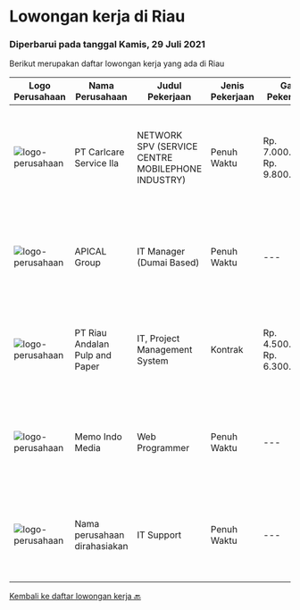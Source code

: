 
  # Lowongan kerja di Riau

  ### Diperbarui pada tanggal Kamis, 29 Juli 2021

  Berikut merupakan daftar lowongan kerja yang ada di Riau

  |Logo Perusahaan | Nama Perusahaan | Judul Pekerjaan | Jenis Pekerjaan | Gaji Pekerjaan | Lokasi | Deskripsi | Tanggal diunggah | Pranala |
  | -------------- | --------------- | --------------- | --------- | --------- | -------------- | ------- | ----------- | ----------- |
  |![logo-perusahaan](https://image-service-cdn.seek.com.au/63147f0320d9a34da1df87cf6af44c0d0ac6f52b/ee4dce1061f3f616224767ad58cb2fc751b8d2dc)|PT Carlcare Service Ila|NETWORK SPV (SERVICE CENTRE MOBILEPHONE INDUSTRY)|Penuh Waktu|Rp. 7.000.000-Rp. 9.800.000|Medan|Key Responsibilities.1.Assist in CC/OCP planning, set up CC/OCP and responsible for daily operation, customer experience management；2.Daily Work...|Selasa, 27 Juli 2021|https://www.jobstreet.co.id/id/job/network-spv-service-centre-mobilephone-industry-3586443?token=0~a096938b-abc4-4315-95d8-1a852b6f4df9&sectionRank=1&jobId=jobstreet-id-job-3586443|
|![logo-perusahaan](https://image-service-cdn.seek.com.au/e69f75b57e24a78176feff907c1a3633341537fd/ee4dce1061f3f616224767ad58cb2fc751b8d2dc)|APICAL Group|IT Manager (Dumai Based)|Penuh Waktu|---|Dumai|Support all current IT systems including Servers, PCs, Thin Clients, operating systems, EPABX, networking, local software applications, and...|Rabu, 28 Juli 2021|https://www.jobstreet.co.id/id/job/it-manager-dumai-based-3587453?token=0~a096938b-abc4-4315-95d8-1a852b6f4df9&sectionRank=2&jobId=jobstreet-id-job-3587453|
|![logo-perusahaan](https://image-service-cdn.seek.com.au/1cbc2bb2833016eb89f4c08435ee8e7db8e43f63/ee4dce1061f3f616224767ad58cb2fc751b8d2dc)|PT Riau Andalan Pulp and Paper|IT, Project Management System|Kontrak|Rp. 4.500.000-Rp. 6.300.000|Pekanbaru|Qualification Deep knowledge and experience in JAVA programming and implementation Having knowledge on Java Data Persistence i.e. Spring Deep...|Sabtu, 24 Juli 2021|https://www.jobstreet.co.id/id/job/it-project-management-system-3584557?token=0~a096938b-abc4-4315-95d8-1a852b6f4df9&sectionRank=3&jobId=jobstreet-id-job-3584557|
|![logo-perusahaan](https://image-service-cdn.seek.com.au/285decac1136879de85df4f6bfafcdff5a59af70/ee4dce1061f3f616224767ad58cb2fc751b8d2dc)|Memo Indo Media|Web Programmer|Penuh Waktu|---|Pekanbaru|Tugas dan tanggung jawab: Mengembangkan aplikasi sistem untuk mendukung proses bisnis. Memelihara dan meningkatkan aplikasi sistem. Melakukan...|Rabu, 21 Juli 2021|https://www.jobstreet.co.id/id/job/web-programmer-3581855?token=0~a096938b-abc4-4315-95d8-1a852b6f4df9&sectionRank=4&jobId=jobstreet-id-job-3581855|
|![logo-perusahaan](https://us.123rf.com/450wm/pavelstasevich/pavelstasevich1811/pavelstasevich181101027/112815900-stock-vector-no-image-available-icon-flat-vector.jpg?ver=6)|Nama perusahaan dirahasiakan|IT Support|Penuh Waktu|---|Dumai|REQUIREMENTS : Age less thank 28 years old. At least Diploma and/or Bachelor Degree of Information Technology. Having same field experience at least 3...|Selasa, 20 Juli 2021|https://www.jobstreet.co.id/id/job/it-support-3571797?token=0~a096938b-abc4-4315-95d8-1a852b6f4df9&sectionRank=5&jobId=jobstreet-id-job-3571797|


  [Kembali ke daftar lowongan kerja 🔙](../README.md#daftar-lowongan-kerja)
  